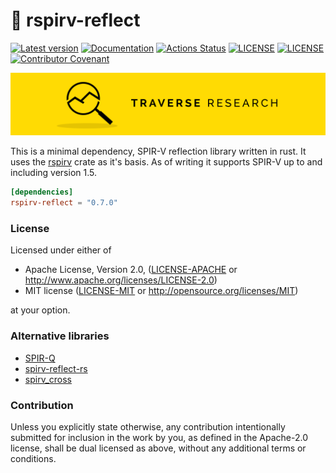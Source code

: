 # 🌋 rspirv-reflect

[![Latest version](https://img.shields.io/crates/v/rspirv-reflect.svg)](https://crates.io/crates/rspirv-reflect)
[![Documentation](https://docs.rs/rspirv-reflect/badge.svg)](https://docs.rs/rspirv-reflect)
[![Actions Status](https://github.com/Traverse-Research/rspirv-reflect/workflows/Continuous%20integration/badge.svg)](https://github.com/Traverse-Research/rspirv-reflect/actions)
[![LICENSE](https://img.shields.io/badge/license-MIT-blue.svg)](LICENSE-MIT)
[![LICENSE](https://img.shields.io/badge/license-apache-blue.svg)](LICENSE-APACHE)
[![Contributor Covenant](https://img.shields.io/badge/contributor%20covenant-v1.4%20adopted-ff69b4.svg)](../master/CODE_OF_CONDUCT.md)

[![Banner](banner.png)](https://traverseresearch.nl)

This is a minimal dependency, SPIR-V reflection library written in rust. It uses the [rspirv](https://github.com/gfx-rs/rspirv/) crate as it's basis. As of writing it supports SPIR-V up to and including version 1.5.

```toml
[dependencies]
rspirv-reflect = "0.7.0"
```

### License

Licensed under either of

* Apache License, Version 2.0, ([LICENSE-APACHE](../master/LICENSE-APACHE) or http://www.apache.org/licenses/LICENSE-2.0)
* MIT license ([LICENSE-MIT](../master/LICENSE-MIT) or http://opensource.org/licenses/MIT)

at your option.

### Alternative libraries

 * [SPIR-Q](https://github.com/PENGUINLIONG/spirq-rs)
 * [spirv-reflect-rs](https://github.com/gwihlidal/spirv-reflect-rs)
 * [spirv_cross](https://github.com/grovesNL/spirv_cross) 

### Contribution

Unless you explicitly state otherwise, any contribution intentionally
submitted for inclusion in the work by you, as defined in the Apache-2.0
license, shall be dual licensed as above, without any additional terms or
conditions.
